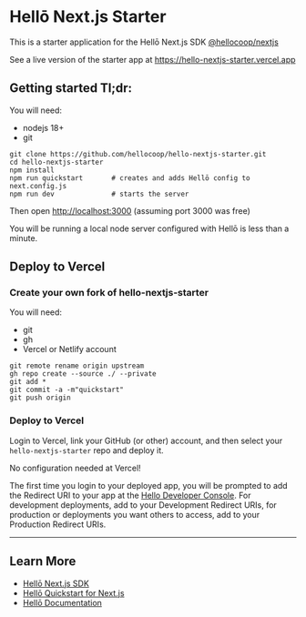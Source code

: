 # Hellō Next.js Starter

This is a starter application for the Hellō Next.js SDK [@hellocoop/nextjs](https://www.npmjs.com/package/@hellocoop/nextjs) 

See a live version of the starter app at <https://hello-nextjs-starter.vercel.app>

## Getting started Tl;dr:
You will need: 
- nodejs 18+
- git
```
git clone https://github.com/hellocoop/hello-nextjs-starter.git
cd hello-nextjs-starter
npm install
npm run quickstart       # creates and adds Hellō config to next.config.js
npm run dev              # starts the server
```

Then open <http://localhost:3000> (assuming port 3000 was free)

You will be running a local node server configured with Hellō is less than a minute.

## Deploy to Vercel

### Create your own fork of hello-nextjs-starter
You will need:
- git
- gh 
- Vercel or Netlify account
```
git remote rename origin upstream
gh repo create --source ./ --private
git add *
git commit -a -m"quickstart"
git push origin
```

### Deploy to Vercel

Login to Vercel, link your GitHub (or other) account, and then select your `hello-nextjs-starter` repo and deploy it.

No configuration needed at Vercel! 

The first time you login to your deployed app, you will be prompted to add the Redirect URI to your app at the [Hello Developer Console](https://console.hello.coop/). For development deployments, add to your Development Redirect URIs, for production or deployments you want others to access, add to your Production Redirect URIs.

---
## Learn More
- [Hellō Next.js SDK](https://www.npmjs.com/package/@hellocoop/nextjs)
- [Hellō Quickstart for Next.js](https://www.npmjs.com/package/@hellocoop/quickstart-nextjs)
- [Hellō Documentation](https://www.hello.dev/documentation)
